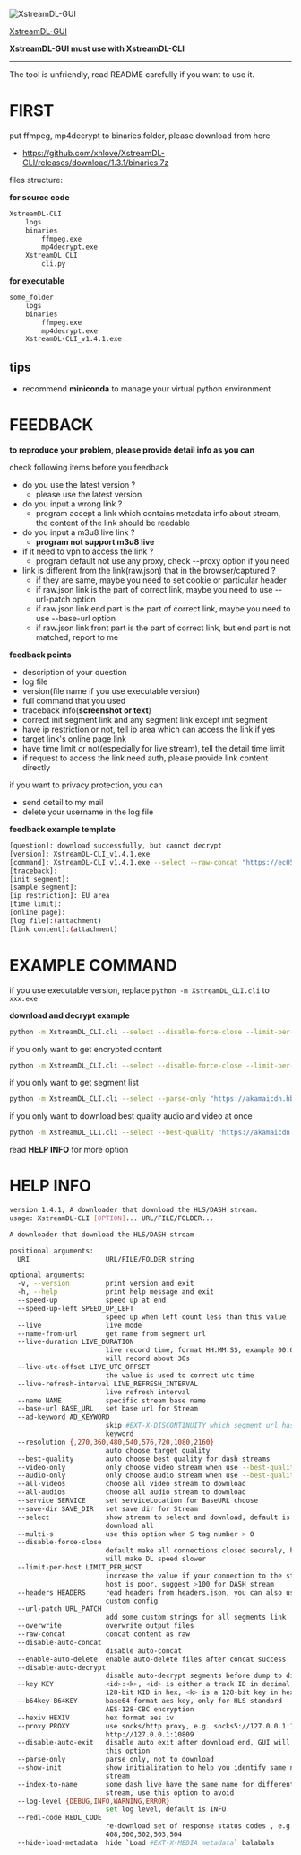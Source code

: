 ![XstreamDL-GUI](images/oCam_2021_12_19_00_07_34_559.gif)

[XstreamDL-GUI](https://github.com/xhlove/XstreamDL-CLI/releases/download/1.4.1/XstreamDL-GUI_v1.4.1.exe)

**XstreamDL-GUI must use with XstreamDL-CLI**

---

The tool is unfriendly, read README carefully if you want to use it.

# FIRST

put ffmpeg, mp4decrypt to binaries folder, please download from here

- https://github.com/xhlove/XstreamDL-CLI/releases/download/1.3.1/binaries.7z

files structure:

**for source code**

```bash
XstreamDL-CLI
    logs
    binaries
        ffmpeg.exe
        mp4decrypt.exe
    XstreamDL_CLI
        cli.py
```

**for executable**

```bash
some_folder
    logs
    binaries
        ffmpeg.exe
        mp4decrypt.exe
    XstreamDL-CLI_v1.4.1.exe
```

## tips

- recommend **miniconda** to manage your virtual python environment

# FEEDBACK

**to reproduce your problem, please provide detail info as you can**

check following items before you feedback

- do you use the latest version ?
    - please use the latest version
- do you input a wrong link ?
    - program accept a link which contains metadata info about stream, the content of the link should be readable
- do you input a m3u8 live link ?
    - **program not support m3u8 live**
- if it need to vpn to access the link ?
    - program default not use any proxy, check --proxy option if you need
- link is different from the link(raw.json) that in the browser/captured ?
    - if they are same, maybe you need to set cookie or particular header
    - if raw.json link is the part of correct link, maybe you need to use --url-patch option
    - if raw.json link end part is the part of correct link, maybe you need to use --base-url option
    - if raw.json link front part is the part of correct link, but end part is not matched, report to me

**feedback points**

- description of your question
- log file
- version(file name if you use executable version)
- full command that you used
- traceback info(**screenshot or text**)
- correct init segment link and any segment link except init segment
- have ip restriction or not, tell ip area which can access the link if yes
- target link's online page link
- have time limit or not(especially for live stream), tell the detail time limit
- if request to access the link need auth, please provide link content directly

if you want to privacy protection, you can

- send detail to my mail
- delete your username in the log file

**feedback example template**

```bash
[question]: download successfully, but cannot decrypt
[version]: XstreamDL-CLI_v1.4.1.exe
[command]: XstreamDL-CLI_v1.4.1.exe --select --raw-concat "https://ec05-poz1.waw2.cache.orange.pl/canal/v/canal/vod/store01/FPL_Y6mY2VScXBCoXRHn6R9K/_/hd4-hssdrm02.ism/manifest"
[traceback]:
[init segment]:
[sample segment]:
[ip restriction]: EU area
[time limit]:
[online page]:
[log file]:(attachment)
[link content]:(attachment)
```

# EXAMPLE COMMAND

if you use executable version, replace `python -m XstreamDL_CLI.cli` to `xxx.exe`

**download and decrypt example**

```bash
python -m XstreamDL_CLI.cli --select --disable-force-close --limit-per-host 100 --key f31203576a323d09d0c305d236a0c793:00fa546ee19f98fc0044237d2ceb820b "https://akamaicdn.hbogo.eu/a9626f47-b065-2a26-43f9-a3094fb7c4d3_hbo/COMP/29223422_hun_comp_d35eda69-a367-4b47-aa0c-a51032d94be2_3400000_v2.ism/manifest"
```

if you only want to get encrypted content

```bash
python -m XstreamDL_CLI.cli --select --disable-force-close --limit-per-host 100 --raw-concat "https://akamaicdn.hbogo.eu/a9626f47-b065-2a26-43f9-a3094fb7c4d3_hbo/COMP/29223422_hun_comp_d35eda69-a367-4b47-aa0c-a51032d94be2_3400000_v2.ism/manifest"
```

if you only want to get segment list

```bash
python -m XstreamDL_CLI.cli --select --parse-only "https://akamaicdn.hbogo.eu/a9626f47-b065-2a26-43f9-a3094fb7c4d3_hbo/COMP/29223422_hun_comp_d35eda69-a367-4b47-aa0c-a51032d94be2_3400000_v2.ism/manifest"
```

if you only want to download best quality audio and video at once

```bash
python -m XstreamDL_CLI.cli --select --best-quality "https://akamaicdn.hbogo.eu/a9626f47-b065-2a26-43f9-a3094fb7c4d3_hbo/COMP/29223422_hun_comp_d35eda69-a367-4b47-aa0c-a51032d94be2_3400000_v2.ism/manifest"
```

read **HELP INFO** for more option

# HELP INFO

```bash
version 1.4.1, A downloader that download the HLS/DASH stream.
usage: XstreamDL-CLI [OPTION]... URL/FILE/FOLDER...

A downloader that download the HLS/DASH stream

positional arguments:
  URI                   URL/FILE/FOLDER string

optional arguments:
  -v, --version         print version and exit
  -h, --help            print help message and exit
  --speed-up            speed up at end
  --speed-up-left SPEED_UP_LEFT
                        speed up when left count less than this value
  --live                live mode
  --name-from-url       get name from segment url
  --live-duration LIVE_DURATION
                        live record time, format HH:MM:SS, example 00:00:30
                        will record about 30s
  --live-utc-offset LIVE_UTC_OFFSET
                        the value is used to correct utc time
  --live-refresh-interval LIVE_REFRESH_INTERVAL
                        live refresh interval
  --name NAME           specific stream base name
  --base-url BASE_URL   set base url for Stream
  --ad-keyword AD_KEYWORD
                        skip #EXT-X-DISCONTINUITY which segment url has this
                        keyword
  --resolution {,270,360,480,540,576,720,1080,2160}
                        auto choose target quality
  --best-quality        auto choose best quality for dash streams
  --video-only          only choose video stream when use --best-quality
  --audio-only          only choose audio stream when use --best-quality
  --all-videos          choose all video stream to download
  --all-audios          choose all audio stream to download
  --service SERVICE     set serviceLocation for BaseURL choose
  --save-dir SAVE_DIR   set save dir for Stream
  --select              show stream to select and download, default is to
                        download all
  --multi-s             use this option when S tag number > 0
  --disable-force-close
                        default make all connections closed securely, but it
                        will make DL speed slower
  --limit-per-host LIMIT_PER_HOST
                        increase the value if your connection to the stream
                        host is poor, suggest >100 for DASH stream
  --headers HEADERS     read headers from headers.json, you can also use
                        custom config
  --url-patch URL_PATCH
                        add some custom strings for all segments link
  --overwrite           overwrite output files
  --raw-concat          concat content as raw
  --disable-auto-concat
                        disable auto-concat
  --enable-auto-delete  enable auto-delete files after concat success
  --disable-auto-decrypt
                        disable auto-decrypt segments before dump to disk
  --key KEY             <id>:<k>, <id> is either a track ID in decimal or a
                        128-bit KID in hex, <k> is a 128-bit key in hex
  --b64key B64KEY       base64 format aes key, only for HLS standard
                        AES-128-CBC encryption
  --hexiv HEXIV         hex format aes iv
  --proxy PROXY         use socks/http proxy, e.g. socks5://127.0.0.1:10808 or
                        http://127.0.0.1:10809
  --disable-auto-exit   disable auto exit after download end, GUI will use
                        this option
  --parse-only          parse only, not to download
  --show-init           show initialization to help you identify same name
                        stream
  --index-to-name       some dash live have the same name for different
                        stream, use this option to avoid
  --log-level {DEBUG,INFO,WARNING,ERROR}
                        set log level, default is INFO
  --redl-code REDL_CODE
                        re-download set of response status codes , e.g.
                        408,500,502,503,504
  --hide-load-metadata  hide `Load #EXT-X-MEDIA metadata` balabala
```